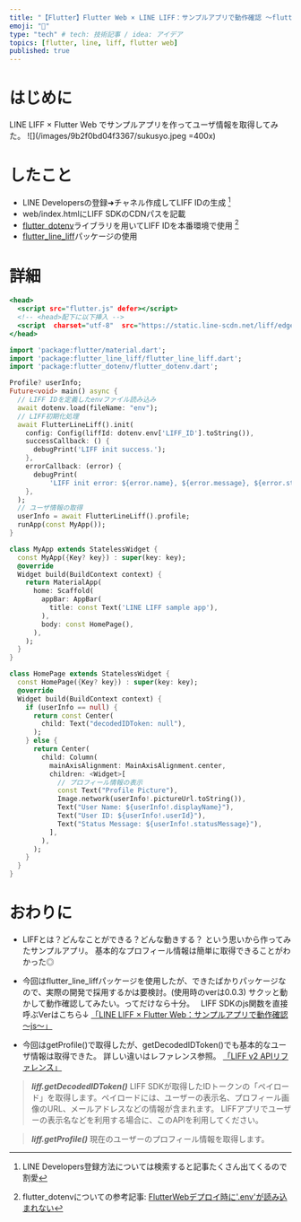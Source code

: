 ```yaml
---
title: "【Flutter】Flutter Web × LINE LIFF：サンプルアプリで動作確認 〜flutter_line_liff〜"
emoji: "📑"
type: "tech" # tech: 技術記事 / idea: アイデア
topics: [flutter, line, liff, flutter web]
published: true
---
```


# はじめに
LINE LIFF × Flutter Web でサンプルアプリを作ってユーザ情報を取得してみた。
![](/images/9b2f0bd04f3367/sukusyo.jpeg =400x)

# したこと
- LINE Developersの登録➜チャネル作成してLIFF IDの生成 [^1]
- web/index.htmlにLIFF SDKのCDNパスを記載
- [flutter_dotenv](https://pub.dev/packages/flutter_dotenv)ライブラリを用いてLIFF IDを本番環境で使用 [^2]
- [flutter_line_liff](https://pub.dev/packages/flutter_line_liff)パッケージの使用

# 詳細
```html:index.html
<head>
  <script src="flutter.js" defer></script>
  <!-- <head>配下に以下挿入 -->
  <script  charset="utf-8"  src="https://static.line-scdn.net/liff/edge/versions/2.20.3/sdk.js"></script>
</head>
```

```dart:main.dart
import 'package:flutter/material.dart';
import 'package:flutter_line_liff/flutter_line_liff.dart';
import 'package:flutter_dotenv/flutter_dotenv.dart';

Profile? userInfo;
Future<void> main() async {
  // LIFF IDを定義したenvファイル読み込み
  await dotenv.load(fileName: "env");
  // LIFF初期化処理
  await FlutterLineLiff().init(
    config: Config(liffId: dotenv.env['LIFF_ID'].toString()),
    successCallback: () {
      debugPrint('LIFF init success.');
    },
    errorCallback: (error) {
      debugPrint(
          'LIFF init error: ${error.name}, ${error.message}, ${error.stack}');
    },
  );
  // ユーザ情報の取得
  userInfo = await FlutterLineLiff().profile;
  runApp(const MyApp());
}

class MyApp extends StatelessWidget {
  const MyApp({Key? key}) : super(key: key);
  @override
  Widget build(BuildContext context) {
    return MaterialApp(
      home: Scaffold(
        appBar: AppBar(
          title: const Text('LINE LIFF sample app'),
        ),
        body: const HomePage(),
      ),
    );
  }
}

class HomePage extends StatelessWidget {
  const HomePage({Key? key}) : super(key: key);
  @override
  Widget build(BuildContext context) {
    if (userInfo == null) {
      return const Center(
        child: Text("decodedIDToken: null"),
      );
    } else {
      return Center(
        child: Column(
          mainAxisAlignment: MainAxisAlignment.center,
          children: <Widget>[
            // プロフィール情報の表示
            const Text("Profile Picture"),
            Image.network(userInfo!.pictureUrl.toString()),
            Text("User Name: ${userInfo!.displayName}"),
            Text("User ID: ${userInfo!.userId}"),
            Text("Status Message: ${userInfo!.statusMessage}"),
          ],
        ),
      );
    }
  }
}
```


# おわりに
- LIFFとは？どんなことができる？どんな動きする？
という思いから作ってみたサンプルアプリ。
基本的なプロフィール情報は簡単に取得できることがわかった◎
&nbsp;

- 今回はflutter_line_liffパッケージを使用したが、できたばかりパッケージなので、実際の開発で採用するかは要検討。(使用時のverは0.0.3)
サクッと動かして動作確認してみたい。ってだけなら十分。
&nbsp;
LIFF SDKのjs関数を直接呼ぶVerはこちら↓
[「LINE LIFF × Flutter Web：サンプルアプリで動作確認 〜js〜」](https://zenn.dev/tsukatsuka1783/articles/f1f66306df0192)
&nbsp;

- 今回はgetProfile()で取得したが、getDecodedIDToken()でも基本的なユーザ情報は取得できた。
詳しい違いはレファレンス参照。
[「LIFF v2 APIリファレンス」](https://developers.line.biz/ja/reference/liff/#get-profile)

> ***liff.getDecodedIDToken()***
> LIFF SDKが取得したIDトークンの「ペイロード」を取得します。ペイロードには、ユーザーの表示名、プロフィール画像のURL、メールアドレスなどの情報が含まれます。
> LIFFアプリでユーザーの表示名などを利用する場合に、このAPIを利用してください。

> ***liff.getProfile()***
> 現在のユーザーのプロフィール情報を取得します。

[^1]: LINE Developers登録方法については検索すると記事たくさん出てくるので割愛
[^2]: flutter_dotenvについての参考記事: [FlutterWebデプロイ時に'.env'が読み込まれない](https://zenn.dev/tsukatsuka1783/articles/64c9e06d516a3e)